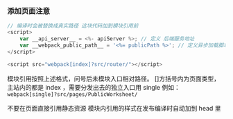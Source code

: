 ### 添加页面注意

```javascript
// 编译时会被替换成真实路径 这块代码加到模块引用前
<script>
    var __api_server__ = <%- apiServer %>; // 定义 后端服务地址
    var __webpack_public_path__ = '<%= publicPath %>'; // 定义异步加载脚本的前缀
</script>
```

```javascript
<script src="webpack[index]?src/router/"></script>
```

模块引用按照上述格式，问号后未模块入口相对路径。 []方括号内为页面类型，主站内的都是 index ，需要分发出去的独立入口用 single 例如：`webpack[single]?src/pages/PublicWorksheet/`

不要在页面直接引用静态资源 模块内引用的样式在发布编译时自动加到 head 里
